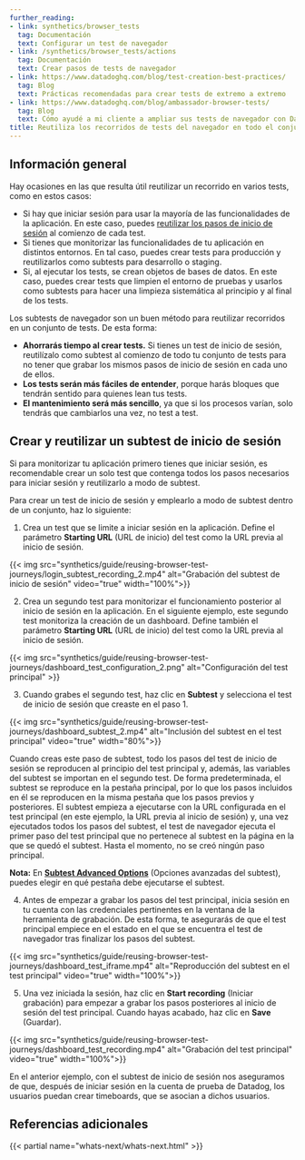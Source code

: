 ```yaml
---
further_reading:
- link: synthetics/browser_tests
  tag: Documentación
  text: Configurar un test de navegador
- link: /synthetics/browser_tests/actions
  tag: Documentación
  text: Crear pasos de tests de navegador
- link: https://www.datadoghq.com/blog/test-creation-best-practices/
  tag: Blog
  text: Prácticas recomendadas para crear tests de extremo a extremo
- link: https://www.datadoghq.com/blog/ambassador-browser-tests/
  tag: Blog
  text: Cómo ayudé a mi cliente a ampliar sus tests de navegador con Datadog
title: Reutiliza los recorridos de tests del navegador en todo el conjunto de tests
---
```


## Información general

Hay ocasiones en las que resulta útil reutilizar un recorrido en varios tests, como en estos casos:

* Si hay que iniciar sesión para usar la mayoría de las funcionalidades de la aplicación. En este caso, puedes [reutilizar los pasos de inicio de sesión](#create-and-reuse-a-login-subtest) al comienzo de cada test.
* Si tienes que monitorizar las funcionalidades de tu aplicación en distintos entornos. En tal caso, puedes crear tests para producción y reutilizarlos como subtests para desarrollo o staging.
* Si, al ejecutar los tests, se crean objetos de bases de datos. En este caso, puedes crear tests que limpien el entorno de pruebas y usarlos como subtests para hacer una limpieza sistemática al principio y al final de los tests.

Los subtests de navegador son un buen método para reutilizar recorridos en un conjunto de tests. De esta forma:
* **Ahorrarás tiempo al crear tests.** Si tienes un test de inicio de sesión, reutilízalo como subtest al comienzo de todo tu conjunto de tests para no tener que grabar los mismos pasos de inicio de sesión en cada uno de ellos.
* **Los tests serán más fáciles de entender**, porque harás bloques que tendrán sentido para quienes lean tus tests.
* **El mantenimiento será más sencillo**, ya que si los procesos varían, solo tendrás que cambiarlos una vez, no test a test.


## Crear y reutilizar un subtest de inicio de sesión

Si para monitorizar tu aplicación primero tienes que iniciar sesión, es recomendable crear un solo test que contenga todos los pasos necesarios para iniciar sesión y reutilizarlo a modo de subtest.

Para crear un test de inicio de sesión y emplearlo a modo de subtest dentro de un conjunto, haz lo siguiente:

1. Crea un test que se limite a iniciar sesión en la aplicación. Define el parámetro **Starting URL** (URL de inicio) del test como la URL previa al inicio de sesión.

  {{< img src="synthetics/guide/reusing-browser-test-journeys/login_subtest_recording_2.mp4" alt="Grabación del subtest de inicio de sesión" video="true" width="100%">}}

2. Crea un segundo test para monitorizar el funcionamiento posterior al inicio de sesión en la aplicación. En el siguiente ejemplo, este segundo test monitoriza la creación de un dashboard. Define también el parámetro **Starting URL** (URL de inicio) del test como la URL previa al inicio de sesión.

  {{< img src="synthetics/guide/reusing-browser-test-journeys/dashboard_test_configuration_2.png" alt="Configuración del test principal" >}}

3. Cuando grabes el segundo test, haz clic en **Subtest** y selecciona el test de inicio de sesión que creaste en el paso 1. 

  {{< img src="synthetics/guide/reusing-browser-test-journeys/dashboard_subtest_2.mp4" alt="Inclusión del subtest en el test principal" video="true" width="80%">}}

  Cuando creas este paso de subtest, todo los pasos del test de inicio de sesión se reproducen al principio del test principal y, además, las variables del subtest se importan en el segundo test. De forma predeterminada, el subtest se reproduce en la pestaña principal, por lo que los pasos incluidos en él se reproducen en la misma pestaña que los pasos previos y posteriores. El subtest empieza a ejecutarse con la URL configurada en el test principal (en este ejemplo, la URL previa al inicio de sesión) y, una vez ejecutados todos los pasos del subtest, el test de navegador ejecuta el primer paso del test principal que no pertenece al subtest en la página en la que se quedó el subtest. Hasta el momento, no se creó ningún paso principal.

**Nota:** En [**Subtest Advanced Options**][1] (Opciones avanzadas del subtest), puedes elegir en qué pestaña debe ejecutarse el subtest.

4. Antes de empezar a grabar los pasos del test principal, inicia sesión en tu cuenta con las credenciales pertinentes en la ventana de la herramienta de grabación. De esta forma, te asegurarás de que el test principal empiece en el estado en el que se encuentra el test de navegador tras finalizar los pasos del subtest.

  {{< img src="synthetics/guide/reusing-browser-test-journeys/dashboard_test_iframe.mp4" alt="Reproducción del subtest en el test principal" video="true" width="100%">}}

5. Una vez iniciada la sesión, haz clic en **Start recording** (Iniciar grabación) para empezar a grabar los pasos posteriores al inicio de sesión del test principal. Cuando hayas acabado, haz clic en **Save** (Guardar).

  {{< img src="synthetics/guide/reusing-browser-test-journeys/dashboard_test_recording.mp4" alt="Grabación del test principal" video="true" width="100%">}}

 En el anterior ejemplo, con el subtest de inicio de sesión nos aseguramos de que, después de iniciar sesión en la cuenta de prueba de Datadog, los usuarios puedan crear timeboards, que se asocian a dichos usuarios.

## Referencias adicionales

{{< partial name="whats-next/whats-next.html" >}}

[1]: /es/synthetics/browser_tests/advanced_options#subtests